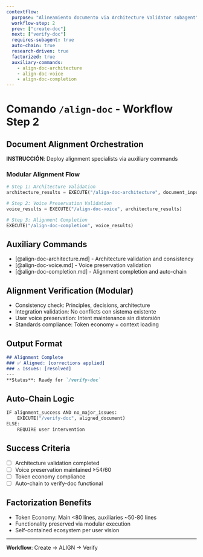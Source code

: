 ```yaml
---
contextflow:
  purpose: "Alineamiento documento via Architecture Validator subagent"
  workflow-step: 2
  prev: ["create-doc"]
  next: ["verify-doc"]
  requires-subagent: true
  auto-chain: true
  research-driven: true
  factorized: true
  auxiliary-commands:
    - align-doc-architecture
    - align-doc-voice
    - align-doc-completion
---
```


# Comando `/align-doc` - Workflow Step 2

## Document Alignment Orchestration

**INSTRUCCIÓN**: Deploy alignment specialists via auxiliary commands

### Modular Alignment Flow
```python
# Step 1: Architecture Validation
architecture_results = EXECUTE("/align-doc-architecture", document_input)

# Step 2: Voice Preservation Validation
voice_results = EXECUTE("/align-doc-voice", architecture_results)

# Step 3: Alignment Completion
EXECUTE("/align-doc-completion", voice_results)
```

## Auxiliary Commands
- [@align-doc-architecture.md] - Architecture validation and consistency
- [@align-doc-voice.md] - Voice preservation validation
- [@align-doc-completion.md] - Alignment completion and auto-chain


## Alignment Verification (Modular)
- Consistency check: Principles, decisions, architecture
- Integration validation: No conflicts con sistema existente
- User voice preservation: Intent maintenance sin distorsión
- Standards compliance: Token economy + context loading

## Output Format
```markdown
## Alignment Complete
### ✅ Aligned: [corrections applied]
### ⚠️ Issues: [resolved]
---
**Status**: Ready for `/verify-doc`
```

## Auto-Chain Logic
```python
IF alignment_success AND no_major_issues:
    EXECUTE("/verify-doc", aligned_document)
ELSE:
    REQUIRE user intervention
```

## Success Criteria
- [ ] Architecture validation completed
- [ ] Voice preservation maintained ≥54/60
- [ ] Token economy compliance
- [ ] Auto-chain to verify-doc functional

## Factorization Benefits
- Token Economy: Main <80 lines, auxiliaries ~50-80 lines
- Functionality preserved via modular execution
- Self-contained ecosystem per user vision

---
**Workflow**: Create → ALIGN → Verify
